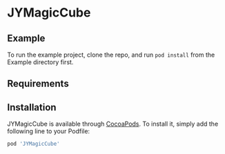 # JYMagicCube

## Example

To run the example project, clone the repo, and run `pod install` from the Example directory first.

## Requirements

## Installation

JYMagicCube is available through [CocoaPods](https://cocoapods.org). To install
it, simply add the following line to your Podfile:

```ruby
pod 'JYMagicCube'
```

